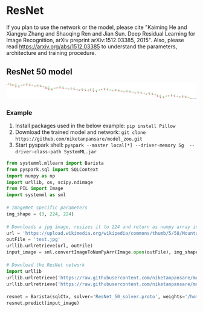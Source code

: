 <!--
{% comment %}
Licensed to the Apache Software Foundation (ASF) under one or more
contributor license agreements.  See the NOTICE file distributed with
this work for additional information regarding copyright ownership.
The ASF licenses this file to you under the Apache License, Version 2.0
(the "License"); you may not use this file except in compliance with
the License.  You may obtain a copy of the License at

http://www.apache.org/licenses/LICENSE-2.0

Unless required by applicable law or agreed to in writing, software
distributed under the License is distributed on an "AS IS" BASIS,
WITHOUT WARRANTIES OR CONDITIONS OF ANY KIND, either express or implied.
See the License for the specific language governing permissions and
limitations under the License.
{% endcomment %}
-->

# ResNet

If you plan to use the network or the model, please cite "Kaiming He and Xiangyu Zhang and Shaoqing Ren and Jian Sun. Deep Residual Learning for Image Recognition, arXiv preprint arXiv:1512.03385, 2015". Also, please read https://arxiv.org/abs/1512.03385 to understand the parameters, architecture and training procedure.

## ResNet 50 model

![ResNet 50 network](ResNet_50_network.png)

### Example

  1. Install packages used in the below example: `pip install Pillow`
  2. Download the trained model and network: `git clone https://github.com/niketanpansare/model_zoo.git`
  3. Start pyspark shell: `pyspark --master local[*] --driver-memory 5g  --driver-class-path SystemML.jar`

```python
from systemml.mllearn import Barista
from pyspark.sql import SQLContext
import numpy as np
import urllib, os, scipy.ndimage
from PIL import Image
import systemml as sml

# ImageNet specific parameters
img_shape = (3, 224, 224)

# Downloads a jpg image, resizes it to 224 and return as numpy array in N X CHW format
url = 'https://upload.wikimedia.org/wikipedia/commons/thumb/5/58/MountainLion.jpg/312px-MountainLion.jpg'
outFile = 'test.jpg'
urllib.urlretrieve(url, outFile)
input_image = sml.convertImageToNumPyArr(Image.open(outFile), img_shape=img_shape)

# Download the ResNet network
import urllib
urllib.urlretrieve('https://raw.githubusercontent.com/niketanpansare/model_zoo/master/caffe/vision/resnet/ilsvrc12/ResNet_50_network.proto', 'ResNet_50_network.proto')
urllib.urlretrieve('https://raw.githubusercontent.com/niketanpansare/model_zoo/master/caffe/vision/resnet/ilsvrc12/ResNet_50_solver.proto', 'ResNet_50_solver.proto')

resnet = Barista(sqlCtx, solver='ResNet_50_solver.proto', weights='/home/biuser/model_zoo/caffe/vision/resnet/ilsvrc12/ResNet_50_pretrained_weights').set(input_shape=img_shape)
resnet.predict(input_image)
```

